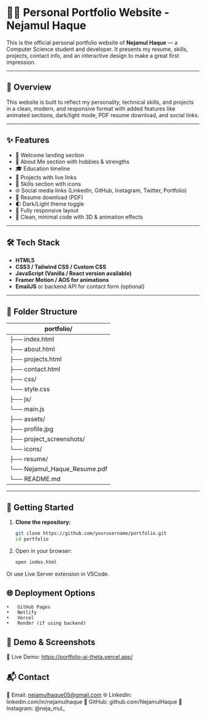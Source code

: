 # 🧑‍💻 Personal Portfolio Website - Nejamul Haque

This is the official personal portfolio website of **Nejamul Haque** — a Computer Science student and developer. It presents my resume, skills, projects, contact info, and an interactive design to make a great first impression.

---

## 🧾 Overview

This website is built to reflect my personality, technical skills, and projects in a clean, modern, and responsive format with added features like animated sections, dark/light mode, PDF resume download, and social links.

---

## ✨ Features

- 👋 Welcome landing section
- 🧑 About Me section with hobbies & strengths
- 🎓 Education timeline
- 💼 Projects with live links
- 🧠 Skills section with icons
- 🌐 Social media links (LinkedIn, GitHub, Instagram, Twitter, Portfolio)
- 🧾 Resume download (PDF)
- 🌓 Dark/Light theme toggle
- 📱 Fully responsive layout
- 🔧 Clean, minimal code with 3D & animation effects

---

## 🛠️ Tech Stack

- **HTML5**
- **CSS3 / Tailwind CSS / Custom CSS**
- **JavaScript (Vanilla / React version available)**
- **Framer Motion / AOS for animations**
- **EmailJS** or backend API for contact form (optional)

---

## 📂 Folder Structure
|portfolio/|
|--------------|
|├── index.html|
|├── about.html|
|├── projects.html|
|├── contact.html|
|├── css/|
|   └── style.css|
|├── js/|
|   └── main.js|
|├── assets/|
|   ├── profile.jpg|
|    ├── project_screenshots/|
|    └── icons/|
|├── resume/|
|   └── Nejamul_Haque_Resume.pdf|
|└── README.md|

---

## 🚀 Getting Started

1. **Clone the repository:**

   ```bash
   git clone https://github.com/yourusername/portfolio.git
   cd portfolio

2.	Open in your browser:
    ``` bash
    open index.html

  Or use Live Server extension in VSCode.   

## 🌐 Deployment Options
	•	GitHub Pages
	•	Netlify
	•	Vercel
	•	Render (if using backend)

## 📸 Demo & Screenshots
🔗 Live Demo: https://portfolio-ai-theta.vercel.app/

## 📬 Contact

📧 Email: nejamulhaque05@gmail.com
🌐 LinkedIn: linkedin.com/in/nejamulhaque
📱 GitHub: github.com/NejamulHaque
📸 Instagram: @neja_mul_ 
